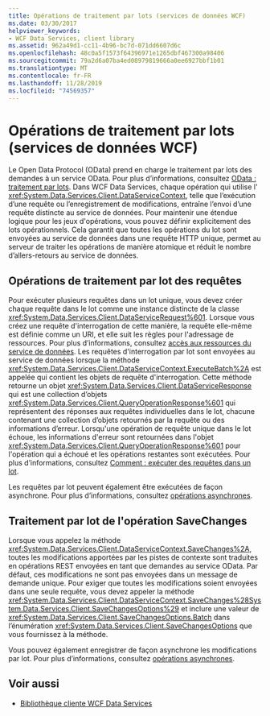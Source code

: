 ```yaml
---
title: Opérations de traitement par lots (services de données WCF)
ms.date: 03/30/2017
helpviewer_keywords:
- WCF Data Services, client library
ms.assetid: 962a49d1-cc11-4b96-bc7d-071dd6607d6c
ms.openlocfilehash: 48c0a5f1573f64396971e1265dbf467300a98406
ms.sourcegitcommit: 79a2d6a07ba4ed08979819666a0ee6927bbf1b01
ms.translationtype: MT
ms.contentlocale: fr-FR
ms.lasthandoff: 11/28/2019
ms.locfileid: "74569357"
---
```

# <a name="batching-operations-wcf-data-services"></a>Opérations de traitement par lots (services de données WCF)
Le Open Data Protocol (OData) prend en charge le traitement par lots des demandes à un service OData. Pour plus d’informations, consultez [OData : traitement par lots](https://go.microsoft.com/fwlink/?LinkId=186075). Dans WCF Data Services, chaque opération qui utilise l' <xref:System.Data.Services.Client.DataServiceContext>, telle que l’exécution d’une requête ou l’enregistrement de modifications, entraîne l’envoi d’une requête distincte au service de données. Pour maintenir une étendue logique pour les jeux d'opérations, vous pouvez définir explicitement des lots opérationnels. Cela garantit que toutes les opérations du lot sont envoyées au service de données dans une requête HTTP unique, permet au serveur de traiter les opérations de manière atomique et réduit le nombre d’allers-retours au service de données.  
  
## <a name="batching-query-operations"></a>Opérations de traitement par lot des requêtes  
 Pour exécuter plusieurs requêtes dans un lot unique, vous devez créer chaque requête dans le lot comme une instance distincte de la classe <xref:System.Data.Services.Client.DataServiceRequest%601>. Lorsque vous créez une requête d'interrogation de cette manière, la requête elle-même est définie comme un URI, et elle suit les règles pour l'adressage de ressources. Pour plus d’informations, consultez [accès aux ressources du service de données](accessing-data-service-resources-wcf-data-services.md). Les requêtes d'interrogation par lot sont envoyées au service de données lorsque la méthode <xref:System.Data.Services.Client.DataServiceContext.ExecuteBatch%2A> est appelée qui contient les objets de requête d'interrogation. Cette méthode retourne un objet <xref:System.Data.Services.Client.DataServiceResponse> qui est une collection d’objets <xref:System.Data.Services.Client.QueryOperationResponse%601> qui représentent des réponses aux requêtes individuelles dans le lot, chacune contenant une collection d’objets retournés par la requête ou des informations d’erreur. Lorsqu'une opération de requête unique dans le lot échoue, les informations d'erreur sont retournées dans l'objet <xref:System.Data.Services.Client.QueryOperationResponse%601> pour l'opération qui a échoué et les opérations restantes sont exécutées. Pour plus d’informations, consultez [Comment : exécuter des requêtes dans un lot](how-to-execute-queries-in-a-batch-wcf-data-services.md).  
  
 Les requêtes par lot peuvent également être exécutées de façon asynchrone. Pour plus d’informations, consultez [opérations asynchrones](asynchronous-operations-wcf-data-services.md).  
  
## <a name="batching-the-savechanges-operation"></a>Traitement par lot de l'opération SaveChanges  
 Lorsque vous appelez la méthode <xref:System.Data.Services.Client.DataServiceContext.SaveChanges%2A>, toutes les modifications apportées par les pistes de contexte sont traduites en opérations REST envoyées en tant que demandes au service OData. Par défaut, ces modifications ne sont pas envoyées dans un message de demande unique. Pour exiger que toutes les modifications soient envoyées dans une seule requête, vous devez appeler la méthode <xref:System.Data.Services.Client.DataServiceContext.SaveChanges%28System.Data.Services.Client.SaveChangesOptions%29> et inclure une valeur de <xref:System.Data.Services.Client.SaveChangesOptions.Batch> dans l’énumération <xref:System.Data.Services.Client.SaveChangesOptions> que vous fournissez à la méthode.  
  
 Vous pouvez également enregistrer de façon asynchrone les modifications par lot. Pour plus d’informations, consultez [opérations asynchrones](asynchronous-operations-wcf-data-services.md).  
  
## <a name="see-also"></a>Voir aussi

- [Bibliothèque cliente WCF Data Services](wcf-data-services-client-library.md)
